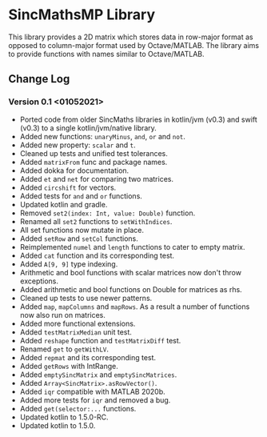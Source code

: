 # SincMathsMP Library

This library provides a 2D matrix which stores data in row-major format as opposed to column-major format used by Octave/MATLAB. The library aims to provide functions with names similar to Octave/MATLAB.

## Change Log

### Version 0.1 <01052021>

+ Ported code from older SincMaths libraries in kotlin/jvm (v0.3) and swift (v0.3) to a single kotlin/jvm/native library.
+ Added new functions: `unaryMinus`, `and`, `or` and `not`.
+ Added new property: `scalar` and `t`.
+ Cleaned up tests and unified test tolerances.
+ Added `matrixFrom` func and package names.
+ Added dokka for documentation.
+ Added `et` and `net` for comparing two matrices.
+ Added `circshift` for vectors.
+ Added tests for `and` and `or` functions.
+ Updated kotlin and gradle.
+ Removed `set2(index: Int, value: Double)` function.
+ Renamed all `set2` functions to `setWithIndices`.
+ All set functions now mutate in place.
+ Added `setRow` and `setCol` functions.
+ Reimplemented `numel` and `length` functions to cater to empty matrix.
+ Added `cat` function and its corresponding test.
+ Added `A[9, 9]` type indexing.
+ Arithmetic and bool functions with scalar matrices now don't throw exceptions.
+ Added arithmetic and bool functions on Double for matrices as rhs.
+ Cleaned up tests to use newer patterns.
+ Added `map`, `mapColumns` and `mapRows`. As a result a number of functions now also run on matrices.
+ Added more functional extensions.
+ Added `testMatrixMedian` unit test.
+ Added `reshape` function and `testMatrixDiff` test.
+ Renamed `get` to `getWithLV`.
+ Added `repmat` and its corresponding test.
+ Added `getRows` with IntRange.
+ Added `emptySincMatrix` and `emptySincMatrices`.
+ Added `Array<SincMatrix>.asRowVector()`.
+ Added `iqr` compatible with MATLAB 2020b.
+ Added more tests for `iqr` and removed a bug.
+ Added `get(selector:...` functions.
+ Updated kotlin to 1.5.0-RC.
+ Updated kotlin to 1.5.0.